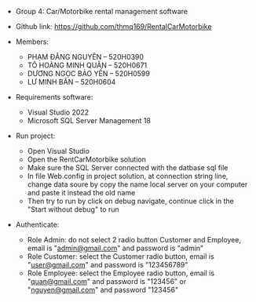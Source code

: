 - Group 4: Car/Motorbike rental management software
- Github link: https://github.com/thmq169/RentalCarMotorbike
- Members: 
	+ PHẠM ĐĂNG NGUYÊN – 520H0390
	+ TÔ HOÀNG MINH QUÂN – 520H0671
	+ DƯƠNG NGỌC BẢO YẾN – 520H0599
	+ LƯ MINH BÂN – 520H0604
- Requirements software:
	+ Visual Studio 2022
	+ Microsoft SQL Server Management 18
- Run project:
	+ Open Visual Studio
	+ Open the RentCarMotorbike solution
	+ Make sure the SQL Server connected with the datbase sql file
	+ In file Web.config in project solution, at connection string line, change data soure by copy the name local server on your computer and paste it instead the old name
	+ Then try to run by click on debug navigate, continue click in the "Start without debug" to run

- Authenticate:
	+ Role Admin: do not select 2 radio button Customer and Employee, email is "admin@gmail.com" and password is "admin"
	+ Role Customer: select the Customer radio button, email is "user@gmail.com" and password is "123456789"
	+ Role Employee: select the Employee radio button, email is "quan@gmail.com" and password is "123456" or "nguyen@gmail.com" and password "123456"
